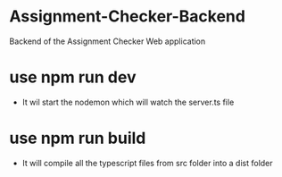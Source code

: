 # Assignment-Checker-Backend

Backend of the Assignment Checker Web application

# use npm run dev

- It wil start the nodemon which will watch the server.ts file

# use npm run build

- It will compile all the typescript files from src folder into a dist folder
